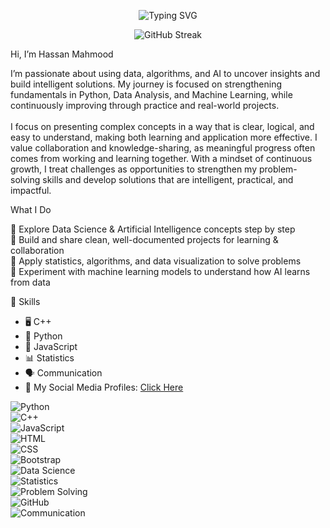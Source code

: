 <p align="center">
  <img src="https://readme-typing-svg.herokuapp.com?font=Arial+Black&size=34&duration=3000&pause=1000&color=008B8B&center=true&vCenter=true&width=900&lines=Hello%2C+I'm+Hassan+Mahmood;🎓+Software+Engineering+Student;🔍+Exploring+Data;🤖+Machine+Learning;🧠+Artificial+Intelligence" alt="Typing SVG" />
</p>


<p align="center">
  <img src="https://streak-stats.demolab.com?user=Hasan-Mahmood231&theme=tokyonight&hide_border=true" alt="GitHub Streak" />
</p>
<!-- ----------------------------snak -->
<!-- <p align="center">
  <img src="https://raw.githubusercontent.com/Hasan-Mahmood231/Hasan-Mahmood231/output/github-contribution-grid-snake.svg" alt="snake gif" />
</p> -->


Hi, I’m Hassan Mahmood


I’m passionate about using data, algorithms, and AI to uncover insights and build intelligent solutions. My journey is focused on strengthening fundamentals in Python, Data Analysis, and Machine Learning, while
continuously improving through practice and real-world projects.<br>
<br>
I focus on presenting complex concepts in a way that is clear, logical, and easy to understand, making both learning and application more effective. I value collaboration and knowledge-sharing, as meaningful progress often comes from working and learning together. With a mindset of continuous growth, I treat challenges as opportunities to strengthen my problem-solving skills and develop solutions that are intelligent, practical, and impactful.

What I Do

🔹 Explore Data Science & Artificial Intelligence concepts step by step<br>
🔹 Build and share clean, well-documented projects for learning & collaboration<br>
🔹 Apply statistics, algorithms, and data visualization to solve problems<br>
🔹 Experiment with machine learning models to understand how AI learns from data

 🔧 Skills  
- 🖥️ C++  
- 🐍 Python
- 📜 JavaScript 
- 📊 Statistics
- 🗣️ Communication
- 🔗 My Social Media Profiles: [Click Here](https://linktr.ee/Hs30)

  
![Python](https://img.shields.io/badge/Python-3776AB?style=for-the-badge&logo=python&logoColor=white)  
![C++](https://img.shields.io/badge/C%2B%2B-00599C?style=for-the-badge&logo=c%2B%2B&logoColor=white)  
![JavaScript](https://img.shields.io/badge/JavaScript-F7DF1E?style=for-the-badge&logo=javascript&logoColor=black)  
![HTML](https://img.shields.io/badge/HTML5-E34F26?style=for-the-badge&logo=html5&logoColor=white)  
![CSS](https://img.shields.io/badge/CSS3-1572B6?style=for-the-badge&logo=css3&logoColor=white)  
![Bootstrap](https://img.shields.io/badge/Bootstrap-563D7C?style=for-the-badge&logo=bootstrap&logoColor=white)  
![Data Science](https://img.shields.io/badge/Data%20Science-4B8BBE?style=for-the-badge&logo=databricks&logoColor=white)  
![Statistics](https://img.shields.io/badge/Statistics-1D6F42?style=for-the-badge&logo=mathworks&logoColor=white)  
![Problem Solving](https://img.shields.io/badge/Problem%20Solving-orange?style=for-the-badge&logo=minds&logoColor=white)  
![GitHub](https://img.shields.io/badge/GitHub-181717?style=for-the-badge&logo=github&logoColor=white)  
![Communication](https://img.shields.io/badge/Communication-0078D4?style=for-the-badge&logo=googlechat&logoColor=white)  

 
<!---
Hasan-Mahmood231/Hasan-Mahmood231 is a ✨ special ✨ repository because its `README.md` (this file) appears on your GitHub profile.
You can click the Preview link to take a look at your changes.
--->
